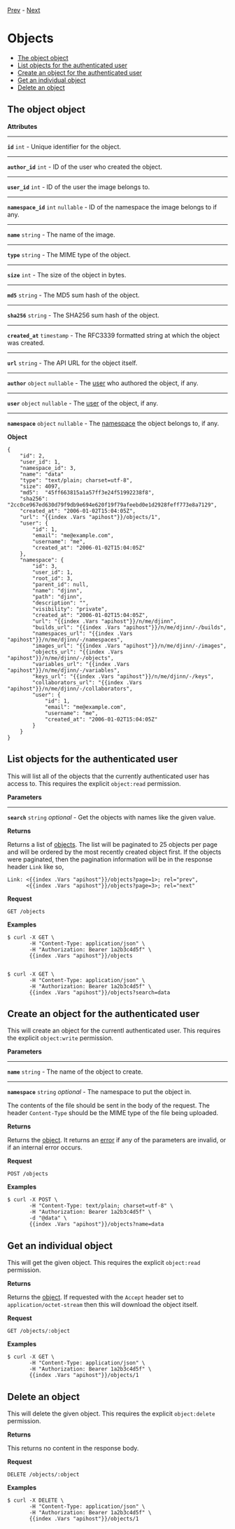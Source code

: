[Prev](/api/oauth) - [Next](/api/user)

# Objects

* [The object object](#the-object-object)
* [List objects for the authenticated user](#list-objects-for-the-authenticated-user)
* [Create an object for the authenticated user](#create-an-object-for-the-authenticated-user)
* [Get an individual object](#get-an-individual-object)
* [Delete an object](#delete-an-object)

## The object object

<div class="api-section">
<div class="api-doc">

**Attributes**

---

**`id`** `int` - Unique identifier for the object.

---

**`author_id`** `int` - ID of the user who created the object.

---

**`user_id`** `int` - ID of the user the image belongs to.

---

**`namespace_id`** `int` `nullable` - ID of the namespace the image belongs to
if any.

---

**`name`** `string` - The name of the image.

---

**`type`** `string` - The MIME type of the object.

---

**`size`** `int` - The size of the object in bytes.

---

**`md5`** `string` - The MD5 sum hash of the object.

---

**`sha256`** `string` - The SHA256 sum hash of the object.

---

**`created_at`** `timestamp` - The RFC3339 formatted string at which the object
was created.

---

**`url`** `string` - The API URL for the object itself.

---

**`author`** `object` `nullable` - The [user](/api/user#the-user-object) who
authored the object, if any.

---

**`user`** `object` `nullable` - The [user](/api/user#the-user-object) of the
object, if any.

---

**`namespace`** `object` `nullable` - The
[namespace](/api/namespaces#the-namespace-object) the object belongs to, if any.

</div>
<div class="api-example">

**Object**

    {
        "id": 2,
        "user_id": 1,
        "namespace_id": 3,
        "name": "data"
        "type": "text/plain; charset=utf-8",
        "size": 4097,
        "md5":  "45ff663815a1a57ff3e24f51992238f8",
        "sha256": "2cc0ce967ed630d79f9db9e694e620f19f79afeebd0e1d2928feff773e8a7129",
        "created_at": "2006-01-02T15:04:05Z",
        "url": "{{index .Vars "apihost"}}/objects/1",
        "user": {
            "id": 1,
            "email": "me@example.com",
            "username": "me",
            "created_at": "2006-01-02T15:04:05Z"
        },
        "namespace": {
            "id": 3,
            "user_id": 1,
            "root_id": 3,
            "parent_id": null,
            "name": "djinn",
            "path": "djinn",
            "description": "",
            "visibility": "private",
            "created_at": "2006-01-02T15:04:05Z",
            "url": "{{index .Vars "apihost"}}/n/me/djinn",
            "builds_url": "{{index .Vars "apihost"}}/n/me/djinn/-/builds",
            "namespaces_url": "{{index .Vars "apihost"}}/n/me/djinn/-/namespaces",
            "images_url": "{{index .Vars "apihost"}}/n/me/djinn/-/images",
            "objects_url": "{{index .Vars "apihost"}}/n/me/djinn/-/objects",
            "variables_url": "{{index .Vars "apihost"}}/n/me/djinn/-/variables",
            "keys_url": "{{index .Vars "apihost"}}/n/me/djinn/-/keys",
            "collaborators_url": "{{index .Vars "apihost"}}/n/me/djinn/-/collaborators",
            "user": {
                "id": 1,
                "email": "me@example.com",
                "username": "me",
                "created_at": "2006-01-02T15:04:05Z"
            }
        }
    }

</div>
</div>

## List objects for the authenticated user

<div class="api-section">
<div class="api-doc">

This will list all of the objects that the currently authenticated user has
access to. This requires the explicit `object:read` permission.

**Parameters**

---

**`search`** `string` *optional* - Get the objects with names like the given value.

**Returns**

Returns a list of [objects](/api/objects#the-object-object). The list will be
paginated to 25 objects per page and will be ordered by the most recently
created object first. If the objects were paginated, then the pagination
information will be in the response header `Link` like so,

    Link: <{{index .Vars "apihost"}}/objects?page=1>; rel="prev",
          <{{index .Vars "apihost"}}/objects?page=3>; rel="next"

</div>
<div class="api-example">

**Request**

    GET /objects

**Examples**

    $ curl -X GET \
           -H "Content-Type: application/json" \
           -H "Authorization: Bearer 1a2b3c4d5f" \
           {{index .Vars "apihost"}}/objects


    $ curl -X GET \
           -H "Content-Type: application/json" \
           -H "Authorization: Bearer 1a2b3c4d5f" \
           {{index .Vars "apihost"}}/objects?search=data

</div>
</div>

## Create an object for the authenticated user

<div class="api-section">
<div class="api-doc">

This will create an object for the currentl authenticated user. This requires
the explicit `object:write` permission.

**Parameters**

---

**`name`** `string` - The name of the object to create.

---

**`namespace`** `string` *optional* - The namespace to put the object in.

The contents of the file should be sent in the body of the request. The header
`Content-Type` should be the MIME type of the file being uploaded.

**Returns**

Returns the [object](/api/objects#the-object-object). It returns an
[error](/api#errors) if any of the parameters are invalid, or if an internal
error occurs.

</div>
<div class="api-example">

**Request**

    POST /objects

**Examples**

    $ curl -X POST \
           -H "Content-Type: text/plain; charset=utf-8" \
           -H "Authorization: Bearer 1a2b3c4d5f" \
           -d "@data" \
           {{index .Vars "apihost"}}/objects?name=data

</div>
</div>

## Get an individual object

<div class="api-section">
<div class="api-doc">

This will get the given object. This requires the explicit `object:read`
permission.

**Returns**

Returns the [object](/api/objects#the-object-object). If requested with the
`Accept` header set to `application/octet-stream` then this will download the
object itself.

</div>
<div class="api-example">

**Request**

    GET /objects/:object

**Examples**

    $ curl -X GET \
           -H "Content-Type: application/json" \
           -H "Authorization: Bearer 1a2b3c4d5f" \
           {{index .Vars "apihost"}}/objects/1

</div>
</div>

## Delete an object

<div class="api-section">
<div class="api-doc">

This will delete the given object. This requires the explicit `object:delete`
permission.

**Returns**

This returns no content in the response body.

</div>
<div class="api-example">

**Request**

    DELETE /objects/:object

**Examples**

    $ curl -X DELETE \
           -H "Content-Type: application/json" \
           -H "Authorization: Bearer 1a2b3c4d5f" \
           {{index .Vars "apihost"}}/objects/1

</div>
</div>
